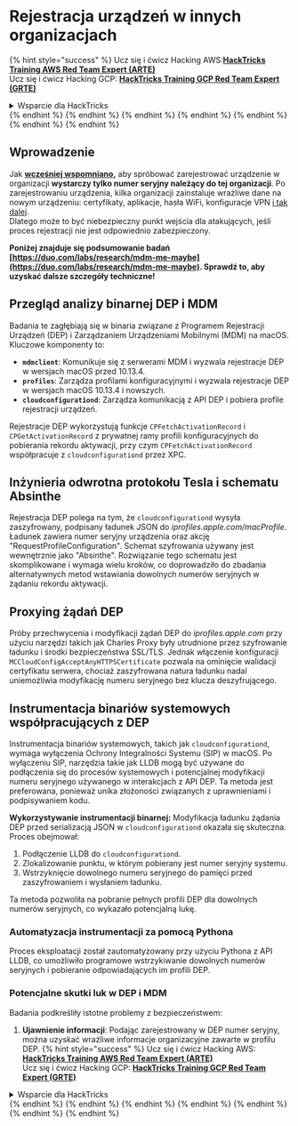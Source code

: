 # Rejestracja urządzeń w innych organizacjach

{% hint style="success" %}
Ucz się i ćwicz Hacking AWS:<img src="/.gitbook/assets/arte.png" alt="" data-size="line">[**HackTricks Training AWS Red Team Expert (ARTE)**](https://training.hacktricks.xyz/courses/arte)<img src="/.gitbook/assets/arte.png" alt="" data-size="line">\
Ucz się i ćwicz Hacking GCP: <img src="/.gitbook/assets/grte.png" alt="" data-size="line">[**HackTricks Training GCP Red Team Expert (GRTE)**<img src="/.gitbook/assets/grte.png" alt="" data-size="line">](https://training.hacktricks.xyz/courses/grte)

<details>

<summary>Wsparcie dla HackTricks</summary>

* Sprawdź [**plany subskrypcyjne**](https://github.com/sponsors/carlospolop)!
* **Dołącz do** 💬 [**grupy Discord**](https://discord.gg/hRep4RUj7f) lub [**grupy telegramowej**](https://t.me/peass) lub **śledź** nas na **Twitterze** 🐦 [**@hacktricks\_live**](https://twitter.com/hacktricks\_live)**.**
* **Podziel się sztuczkami hackingowymi, przesyłając PR-y do** [**HackTricks**](https://github.com/carlospolop/hacktricks) i [**HackTricks Cloud**](https://github.com/carlospolop/hacktricks-cloud) repozytoriów github.

</details>
{% endhint %}
{% endhint %}
{% endhint %}
{% endhint %}
{% endhint %}
{% endhint %}
{% endhint %}

## Wprowadzenie

Jak [**wcześniej wspomniano**](./#what-is-mdm-mobile-device-management)**,** aby spróbować zarejestrować urządzenie w organizacji **wystarczy tylko numer seryjny należący do tej organizacji**. Po zarejestrowaniu urządzenia, kilka organizacji zainstaluje wrażliwe dane na nowym urządzeniu: certyfikaty, aplikacje, hasła WiFi, konfiguracje VPN [i tak dalej](https://developer.apple.com/enterprise/documentation/Configuration-Profile-Reference.pdf).\
Dlatego może to być niebezpieczny punkt wejścia dla atakujących, jeśli proces rejestracji nie jest odpowiednio zabezpieczony.

**Poniżej znajduje się podsumowanie badań [https://duo.com/labs/research/mdm-me-maybe](https://duo.com/labs/research/mdm-me-maybe). Sprawdź to, aby uzyskać dalsze szczegóły techniczne!**

## Przegląd analizy binarnej DEP i MDM

Badania te zagłębiają się w binaria związane z Programem Rejestracji Urządzeń (DEP) i Zarządzaniem Urządzeniami Mobilnymi (MDM) na macOS. Kluczowe komponenty to:

- **`mdmclient`**: Komunikuje się z serwerami MDM i wyzwala rejestracje DEP w wersjach macOS przed 10.13.4.
- **`profiles`**: Zarządza profilami konfiguracyjnymi i wyzwala rejestracje DEP w wersjach macOS 10.13.4 i nowszych.
- **`cloudconfigurationd`**: Zarządza komunikacją z API DEP i pobiera profile rejestracji urządzeń.

Rejestracje DEP wykorzystują funkcje `CPFetchActivationRecord` i `CPGetActivationRecord` z prywatnej ramy profili konfiguracyjnych do pobierania rekordu aktywacji, przy czym `CPFetchActivationRecord` współpracuje z `cloudconfigurationd` przez XPC.

## Inżynieria odwrotna protokołu Tesla i schematu Absinthe

Rejestracja DEP polega na tym, że `cloudconfigurationd` wysyła zaszyfrowany, podpisany ładunek JSON do _iprofiles.apple.com/macProfile_. Ładunek zawiera numer seryjny urządzenia oraz akcję "RequestProfileConfiguration". Schemat szyfrowania używany jest wewnętrznie jako "Absinthe". Rozwiązanie tego schematu jest skomplikowane i wymaga wielu kroków, co doprowadziło do zbadania alternatywnych metod wstawiania dowolnych numerów seryjnych w żądaniu rekordu aktywacji.

## Proxying żądań DEP

Próby przechwycenia i modyfikacji żądań DEP do _iprofiles.apple.com_ przy użyciu narzędzi takich jak Charles Proxy były utrudnione przez szyfrowanie ładunku i środki bezpieczeństwa SSL/TLS. Jednak włączenie konfiguracji `MCCloudConfigAcceptAnyHTTPSCertificate` pozwala na ominięcie walidacji certyfikatu serwera, chociaż zaszyfrowana natura ładunku nadal uniemożliwia modyfikację numeru seryjnego bez klucza deszyfrującego.

## Instrumentacja binariów systemowych współpracujących z DEP

Instrumentacja binariów systemowych, takich jak `cloudconfigurationd`, wymaga wyłączenia Ochrony Integralności Systemu (SIP) w macOS. Po wyłączeniu SIP, narzędzia takie jak LLDB mogą być używane do podłączenia się do procesów systemowych i potencjalnej modyfikacji numeru seryjnego używanego w interakcjach z API DEP. Ta metoda jest preferowana, ponieważ unika złożoności związanych z uprawnieniami i podpisywaniem kodu.

**Wykorzystywanie instrumentacji binarnej:**
Modyfikacja ładunku żądania DEP przed serializacją JSON w `cloudconfigurationd` okazała się skuteczna. Proces obejmował:

1. Podłączenie LLDB do `cloudconfigurationd`.
2. Zlokalizowanie punktu, w którym pobierany jest numer seryjny systemu.
3. Wstrzyknięcie dowolnego numeru seryjnego do pamięci przed zaszyfrowaniem i wysłaniem ładunku.

Ta metoda pozwoliła na pobranie pełnych profili DEP dla dowolnych numerów seryjnych, co wykazało potencjalną lukę.

### Automatyzacja instrumentacji za pomocą Pythona

Proces eksploatacji został zautomatyzowany przy użyciu Pythona z API LLDB, co umożliwiło programowe wstrzykiwanie dowolnych numerów seryjnych i pobieranie odpowiadających im profili DEP.

### Potencjalne skutki luk w DEP i MDM

Badania podkreśliły istotne problemy z bezpieczeństwem:

1. **Ujawnienie informacji**: Podając zarejestrowany w DEP numer seryjny, można uzyskać wrażliwe informacje organizacyjne zawarte w profilu DEP.
{% hint style="success" %}
Ucz się i ćwicz Hacking AWS:<img src="/.gitbook/assets/arte.png" alt="" data-size="line">[**HackTricks Training AWS Red Team Expert (ARTE)**](https://training.hacktricks.xyz/courses/arte)<img src="/.gitbook/assets/arte.png" alt="" data-size="line">\
Ucz się i ćwicz Hacking GCP: <img src="/.gitbook/assets/grte.png" alt="" data-size="line">[**HackTricks Training GCP Red Team Expert (GRTE)**<img src="/.gitbook/assets/grte.png" alt="" data-size="line">](https://training.hacktricks.xyz/courses/grte)

<details>

<summary>Wsparcie dla HackTricks</summary>

* Sprawdź [**plany subskrypcyjne**](https://github.com/sponsors/carlospolop)!
* **Dołącz do** 💬 [**grupy Discord**](https://discord.gg/hRep4RUj7f) lub [**grupy telegramowej**](https://t.me/peass) lub **śledź** nas na **Twitterze** 🐦 [**@hacktricks\_live**](https://twitter.com/hacktricks\_live)**.**
* **Podziel się sztuczkami hackingowymi, przesyłając PR-y do** [**HackTricks**](https://github.com/carlospolop/hacktricks) i [**HackTricks Cloud**](https://github.com/carlospolop/hacktricks-cloud) repozytoriów github.

</details>
{% endhint %}
</details>
{% endhint %}
</details>
{% endhint %}
</details>
{% endhint %}
</details>
{% endhint %}
</details>
{% endhint %}
</details>
{% endhint %}
